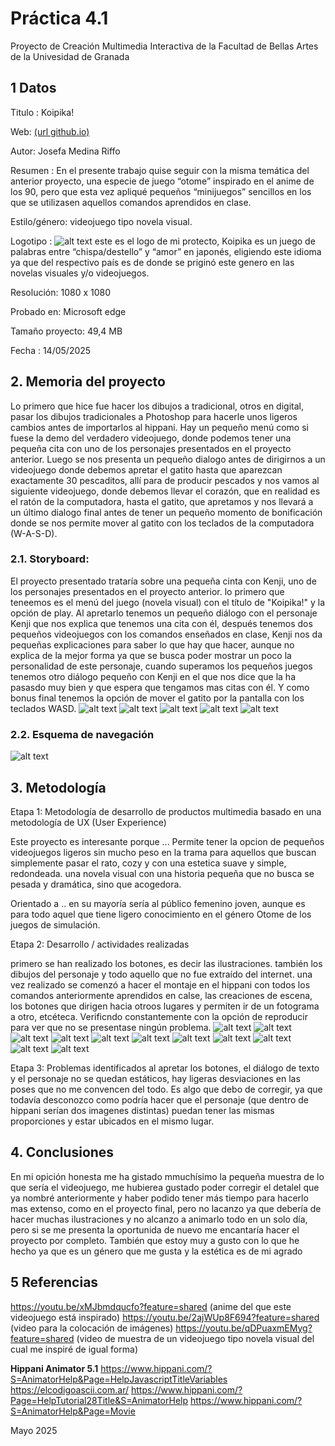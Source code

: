 # Práctica 4.1
Proyecto de Creación Multimedia Interactiva de la Facultad de Bellas Artes de la Univesidad de Granada

## 1 Datos
Titulo : Koipika!

Web: [(url github.io)](https://github.com/joseoan/JosefaMedina_proyecto3.1.github.io)

Autor: Josefa Medina Riffo

Resumen : En el presente trabajo quise seguir con la misma temática del anterior proyecto, una especie de juego “otome” inspirado en el anime de los 90, pero que esta vez apliqué pequeños “minijuegos” sencillos en los que se utilizasen aquellos comandos aprendidos en clase.

Estilo/género: videojuego tipo novela visual.

Logotipo : ![alt text](https://github.com/joseoan/JosefaMedina_proyecto3.1.github.io/blob/78b0f93fc8fb473cc3a608eb6b1f3f992d4089b2/imagenes%20para%20el%20README/fondo.jpg)
este es el logo de mi protecto, Koipika es un juego de palabras entre “chispa/destello” y
“amor” en japonés, eligiendo este idioma ya que del respectivo país es de donde se priginó este genero en las novelas visuales y/o videojuegos.

Resolución: 1080 x 1080

Probado en: Microsoft edge

Tamaño proyecto: 49,4 MB

Fecha : 14/05/2025

## 2. Memoria del proyecto

Lo primero que hice fue  hacer los dibujos a tradicional, otros en digital, pasar los dibujos tradicionales a Photoshop para hacerle unos ligeros cambios antes de importarlos al hippani. Hay un pequeño menú como si fuese la demo del verdadero videojuego, donde podemos tener una pequeña cita con uno de los personajes presentados en el proyecto anterior. Luego se nos presenta un pequeño dialogo antes de dirigirnos a un videojuego donde debemos apretar el gatito hasta que aparezcan exactamente 30 pescaditos, allí para de producir pescados y nos vamos al siguiente videojuego, donde debemos llevar el corazón, que en realidad es el ratón de la computadora, hasta el gatito, que apretamos y nos llevará a un último dialogo final antes de tener un pequeño momento de bonificación donde se nos permite mover al gatito con los teclados de la computadora (W-A-S-D).

### 2.1. Storyboard:
El proyecto presentado trataría sobre una pequeña cinta con Kenji, uno de los personajes presentados en el proyecto anterior. lo primero que teneemos es el menú del juego (novela visual) con el título de "Koipika!" y la opción de play. Al apretarlo tenemos un pequeño diálogo con el personaje Kenji que nos explica que tenemos una cita con él, después tenemos dos pequeños videojuegos con los comandos enseñados en clase, Kenji nos da pequeñas explicaciones para saber lo que hay que hacer, aunque no explica de la mejor forma ya que se busca poder mostrar un poco la personalidad de este personaje, cuando superamos los pequeños juegos tenemos otro diálogo pequeño con Kenji en el que nos dice que la ha pasasdo muy bien y que espera que tengamos mas citas con él. Y como bonus final tenemos la opción de mover el gatito por la pantalla con los teclados WASD. 
![alt text](https://github.com/joseoan/JosefaMedina_proyecto3.1.github.io/blob/65bcd0c57b485b390cb7943a5e3bf4ebe009d706/imagenes%20para%20el%20README/IMG_2805.jpg)
![alt text](https://github.com/joseoan/JosefaMedina_proyecto3.1.github.io/blob/c33780605445381163f83d4837f4bcd34cf09188/imagenes%20para%20el%20README/IMG_2806.jpg)
![alt text](https://github.com/joseoan/JosefaMedina_proyecto3.1.github.io/blob/c33780605445381163f83d4837f4bcd34cf09188/imagenes%20para%20el%20README/IMG_2807.jpg)
![alt text](https://github.com/joseoan/JosefaMedina_proyecto3.1.github.io/blob/981805b3c68ac8e7f955947148082e52f3d252ae/imagenes%20para%20el%20README/IMG_2808.jpg)
![alt text](https://github.com/joseoan/JosefaMedina_proyecto3.1.github.io/blob/c33780605445381163f83d4837f4bcd34cf09188/imagenes%20para%20el%20README/IMG_2810.jpg)

### 2.2. Esquema de navegación
![alt text](https://github.com/joseoan/JosefaMedina_proyecto3.1.github.io/blob/e151c79bc6d647b596a12534d939425ee2e3b33b/imagenes%20para%20el%20README/explicacion.drawio.png)

## 3. Metodología

Etapa 1: Metodología de desarrollo de productos multimedia basado en una metodología de UX (User Experience)

Este proyecto es interesante porque ... Permite tener la opcion de pequeños videojuegos ligeros sin mucho peso en la trama para aquellos que buscan simplemente pasar el rato, cozy y con una estetica suave y simple, redondeada. una novela visual con una historia pequeña que no busca se pesada y dramática, sino que acogedora.

Orientado a .. en su mayoría sería al público femenino joven, aunque es para todo aquel que tiene ligero conocimiento en el género Otome de los juegos de simulación.

Etapa 2: Desarrollo / actividades realizadas

primero se han realizado los botones, es decir las ilustraciones. también los dibujos del personaje y todo aquello que no fue extraído del internet. una vez realizado se comenzó a hacer el montaje en el hippani con todos los comandos anteriormente aprendidos en calse, las creaciones de escena, los botones que dirigen hacia otroos lugares y permiten ir de un fotograma a otro, etcéteca. Verificndo constantemente con la opción de reproducir para ver que no se presentase ningún problema.
![alt text](https://github.com/joseoan/JosefaMedina_proyecto3.1.github.io/blob/ec6b2e4c570476f522b40b06143fc1c0b81b2553/imagenes%20para%20el%20README/GATITO.png)
![alt text](https://github.com/joseoan/JosefaMedina_proyecto3.1.github.io/blob/ec6b2e4c570476f522b40b06143fc1c0b81b2553/imagenes%20para%20el%20README/KENJI%204.png)
![alt text](https://github.com/joseoan/JosefaMedina_proyecto3.1.github.io/blob/ec6b2e4c570476f522b40b06143fc1c0b81b2553/imagenes%20para%20el%20README/KENJI%205.png)
![alt text](https://github.com/joseoan/JosefaMedina_proyecto3.1.github.io/blob/ec6b2e4c570476f522b40b06143fc1c0b81b2553/imagenes%20para%20el%20README/KENJI%206.png)
![alt text](https://github.com/joseoan/JosefaMedina_proyecto3.1.github.io/blob/ec6b2e4c570476f522b40b06143fc1c0b81b2553/imagenes%20para%20el%20README/PESCADO.png)
![alt text](https://github.com/joseoan/JosefaMedina_proyecto3.1.github.io/blob/ec6b2e4c570476f522b40b06143fc1c0b81b2553/imagenes%20para%20el%20README/bien%20hecho.png)
![alt text](https://github.com/joseoan/JosefaMedina_proyecto3.1.github.io/blob/ec6b2e4c570476f522b40b06143fc1c0b81b2553/imagenes%20para%20el%20README/corazon%20mouse.png)
![alt text](https://github.com/joseoan/JosefaMedina_proyecto3.1.github.io/blob/ec6b2e4c570476f522b40b06143fc1c0b81b2553/imagenes%20para%20el%20README/kenji%201.png)
![alt text](https://github.com/joseoan/JosefaMedina_proyecto3.1.github.io/blob/ec6b2e4c570476f522b40b06143fc1c0b81b2553/imagenes%20para%20el%20README/kenji%202.png)
![alt text](https://github.com/joseoan/JosefaMedina_proyecto3.1.github.io/blob/ec6b2e4c570476f522b40b06143fc1c0b81b2553/imagenes%20para%20el%20README/kenji%203.png)
![alt text](https://github.com/joseoan/JosefaMedina_proyecto3.1.github.io/blob/ec6b2e4c570476f522b40b06143fc1c0b81b2553/imagenes%20para%20el%20README/play.png)

Etapa 3: Problemas identificados
al apretar los botones, el diálogo de texto y el personaje no se quedan estáticos, hay ligeras desviaciones en las poses que no me convencen del todo. Es algo que debo de corregir, ya que todavía desconozco como podría hacer que el personaje (que dentro de hippani serían dos imagenes distintas) puedan tener las mismas proporciones y estar ubicados en el mismo lugar.

## 4. Conclusiones
En mi opición honesta me ha gistado mmuchísimo la pequeña muestra de lo que sería el videojuego, me hubierea gustado poder corregir el detalel que ya nombré anteriormente y haber podido tener más tiempo para hacerlo mas extenso, como en el proyecto final, pero no lacanzo ya que debería de hacer muchas ilustraciones y no alcanzo a animarlo todo en un solo día, pero si se me presenta la oportunida de nuevo me encantaría hacer el proyecto por completo. También que estoy muy a gusto con lo que he hecho ya que es un género que me gusta y la estética es de mi agrado

## 5 Referencias

https://youtu.be/xMJbmdqucfo?feature=shared (anime del que este videojuego está inspirado)
https://youtu.be/2ajWUp8F694?feature=shared (video para la colocación de imágenes)
https://youtu.be/qDPuaxmEMyg?feature=shared (video de muestra de un videojuego tipo novela visual del cual me inspiré de igual forma)

**Hippani Animator 5.1**
https://www.hippani.com/?S=AnimatorHelp&Page=HelpJavascriptTitleVariables
https://elcodigoascii.com.ar/
https://www.hippani.com/?Page=HelpTutorial28Title&S=AnimatorHelp
https://www.hippani.com/?S=AnimatorHelp&Page=Movie


Mayo 2025
